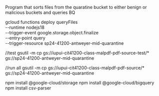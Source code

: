 Program that sorts files from the quaratine bucket to either benign or malicious buckets and queries BQ





gcloud functions deploy queryFiles \
--runtime nodejs18 \
--trigger-event google.storage.object.finalize \
--entry-point query \
--trigger-resource sp24-41200-antweyer-mid-quarantine


//test
gsutil -m cp gs://iupui-cit41200-class-malpdf-pdf-source-test/* gs://sp24-41200-antweyer-mid-quarantine

//run all
gsutil -m cp gs://iupui-cit41200-class-malpdf-pdf-source/* gs://sp24-41200-antweyer-mid-quarantine



npm install @google-cloud/storage
npm install @google-cloud/bigquery
npm install csv-parser


